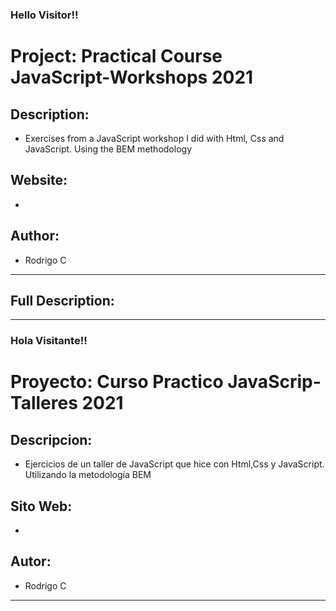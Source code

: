 <h3>Hello Visitor!!</h3>

# Project: Practical Course JavaScript-Workshops 2021

## Description:

- Exercises from a JavaScript workshop I did with Html, Css and JavaScript. Using the BEM methodology

## Website:

- 

## Author:

- Rodrigo C

---

## Full Description:





---

<h3>Hola Visitante!!</h3>

# Proyecto: Curso Practico JavaScrip-Talleres 2021

## Descripcion:

- Ejercicios de un taller de JavaScript que hice con Html,Css y JavaScript. Utilizando la metodología BEM

## Sito Web:

- 



## Autor:

- Rodrigo C 

---




